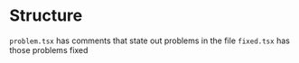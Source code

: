 # Structure

`problem.tsx` has comments that state out problems in the file
`fixed.tsx` has those problems fixed
